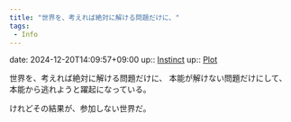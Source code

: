 ```yaml
---
title: "世界を、考えれば絶対に解ける問題だけに、"
tags:
 - Info
---
```


date: 2024-12-20T14:09:57+09:00
up:: [Instinct](../Bar/Novel/Topics/Instinct.md)
up:: [Plot](../Bar/Novel/Chaos/Plot.md)

世界を、考えれば絶対に解ける問題だけに、
本能が解けない問題だけにして、
本能から逃れようと躍起になっている。

けれどその結果が、参加しない世界だ。
